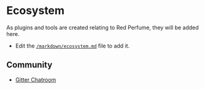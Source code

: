 # Ecosystem

As plugins and tools are created relating to Red Perfume, they will be added here.

* Edit the [`/markdown/ecosystem.md`](https://github.com/red-perfume/red-perfume.github.io/blob/main/markdown/ecosystem.md) file to add it. 


## Community

* [Gitter Chatroom](https://gitter.im/red-perfume/community)
